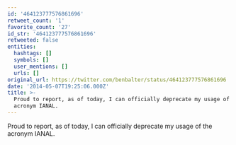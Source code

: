 ```yaml
---
id: '464123777576861696'
retweet_count: '1'
favorite_count: '27'
id_str: '464123777576861696'
retweeted: false
entities:
  hashtags: []
  symbols: []
  user_mentions: []
  urls: []
original_url: https://twitter.com/benbalter/status/464123777576861696
date: '2014-05-07T19:25:06.000Z'
title: >-
  Proud to report, as of today, I can officially deprecate my usage of the
  acronym IANAL.
---
```


Proud to report, as of today, I can officially deprecate my usage of the acronym IANAL.